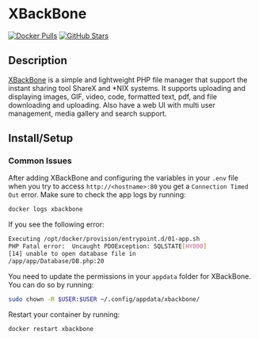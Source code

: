 # XBackBone

[![Docker Pulls](https://img.shields.io/docker/pulls/pe46dro/xbackbone-docker?style=flat-square&color=607D8B&label=docker%20pulls&logo=docker)](https://hub.docker.com/r/pe46dro/xbackbone-docker)
[![GitHub Stars](https://img.shields.io/github/stars/Pe46dro/XBackBone-docker?style=flat-square&color=607D8B&label=github%20stars&logo=github)](https://github.com/Pe46dro/XBackBone-docker)

## Description

[XBackBone]((https://sergix44.github.io/XBackBone/)) is a simple and lightweight PHP file manager that support the instant sharing tool ShareX and *NIX systems. It supports uploading and displaying images, GIF, video, code, formatted text, pdf, and file downloading and uploading. Also have a web UI with multi user management, media gallery and search support.

## Install/Setup

### Common Issues

After adding XBackBone and configuring the variables in your `.env` file when you try to access `http://<hostname>:80` you get a `Connection Timed Out` error. Make sure to check the app logs by running:

```bash
docker logs xbackbone
```

If you see the following error:

```bash
Executing /opt/docker/provision/entrypoint.d/01-app.sh
PHP Fatal error:  Uncaught PDOException: SQLSTATE[HY000]
[14] unable to open database file in
/app/app/Database/DB.php:20
```

You need to update the permissions in your `appdata` folder for XBackBone. You can do so by running:

```bash
sudo chown -R $USER:$USER ~/.config/appdata/xbackbone/
```

Restart your container by running:

```bash
docker restart xbackbone
```
